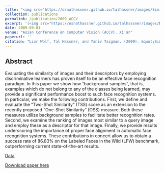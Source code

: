 ```yaml
---
title: "<img src='https://osnathassner.github.io/talhassner/images/Similarity Scores - Icon.jpg' width='80'> Similarity Scores based on Background Samples"
collection: publications
permalink: /publication/2009_ACCV
excerpt: '[<img src="https://osnathassner.github.io/talhassner/images/Download icon.jpg" height="40" width="40"> Download paper](https://osnathassner.github.io/talhassner/files/ACCV09WolfHassnerTaigman.pdf) '
date: 2009-09-01
venue: "Asian Conference on Computer Vision (ACCV), Xi'an"
paperurl: ''
citation: "Lior Wolf, Tal Hassner, and Yaniv Taigman. (2009). &quot;Similarity Scores based on Background Samples.&quot; <i>Asian Conference on Computer Vision (ACCV), Xi'an</i>."
---
```


Abstract
------
Evaluating the similarity of images and their descriptors by employing discriminative learners has proven itself to be an effective face recognition paradigm. In this paper we show how “background samples”, that is, examples which do not belong to any of the classes being learned, may provide a significant performance boost to such face recognition systems. In particular, we make the following contributions. First, we define and evaluate the “Two-Shot Similarity” (TSS) score as an extension to the recently proposed “One-Shot Similarity” (OSS) measure. Both these measures utilize background samples to facilitate better recognition rates. Second, we examine the ranking of images most similar to a query image and employ these as a descriptor for that image. Finally, we provide results underscoring the importance of proper face alignment in automatic face recognition systems. These contributions in concert allow us to obtain a success rate of 86.83% on the Labeled Faces in the Wild (LFW) benchmark, outperforming current state-of-the-art results. 

[Data](https://www.openu.ac.il/home/hassner/data/lfwa/)

[Download paper here](http://osnathassner.github.io/talhassner/files/ACCV09WolfHassnerTaigman.pdf)

